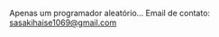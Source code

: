 Apenas um programador aleatório...
Email de contato: sasakihaise1069@gmail.com

<!---
Lawlietrl/Lawlietrl is a ✨ special ✨ repository because its `README.md` (this file) appears on your GitHub profile.
You can click the Preview link to take a look at your changes.
--->
